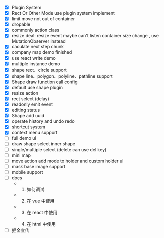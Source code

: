 - [x] Plugin System
- [x] Rect Or Other Mode use plugin system implement
- [x] limit move not out of container
- [x] dropable
- [x] commonly action class
- [x] resize deal: resize event maybe can't listen container size change , use MutationObserver instead
- [x] caculate next step chunk
- [x] company map demo finished
- [x] use react write demo
- [x] multiple instance demo
- [x] shape rect、circle support
- [x] shape line、polygon、polyline、pathline support
- [x] Shape draw function call config
- [x] default use shape plugin
- [x] resize action
- [x] rect select (delay)
- [x] readonly emit event
- [x] editing status
- [x] Shape add uuid
- [x] operate history and undo redo
- [x] shortcut system
- [x] context menu support
- [ ] full demo ui
- [ ] draw shape select inner shape
- [ ] single/multiple select (delete can use del key)
- [ ] mini map
- [ ] move action add mode to holder and custom holder ui
- [ ] mask base image support
- [ ] mobile support
- [ ] docs
  - 1. 如何调试
  - 2. 在 vue 中使用
  - 3. 在 react 中使用
  - 4. 在 html 中使用
- [ ] 掘金宣传
